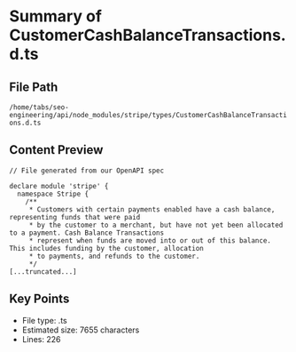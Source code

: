 # Summary of CustomerCashBalanceTransactions.d.ts
  
## File Path
`/home/tabs/seo-engineering/api/node_modules/stripe/types/CustomerCashBalanceTransactions.d.ts`

## Content Preview
```
// File generated from our OpenAPI spec

declare module 'stripe' {
  namespace Stripe {
    /**
     * Customers with certain payments enabled have a cash balance, representing funds that were paid
     * by the customer to a merchant, but have not yet been allocated to a payment. Cash Balance Transactions
     * represent when funds are moved into or out of this balance. This includes funding by the customer, allocation
     * to payments, and refunds to the customer.
     */
[...truncated...]
```

## Key Points
- File type: .ts
- Estimated size: 7655 characters
- Lines: 226
